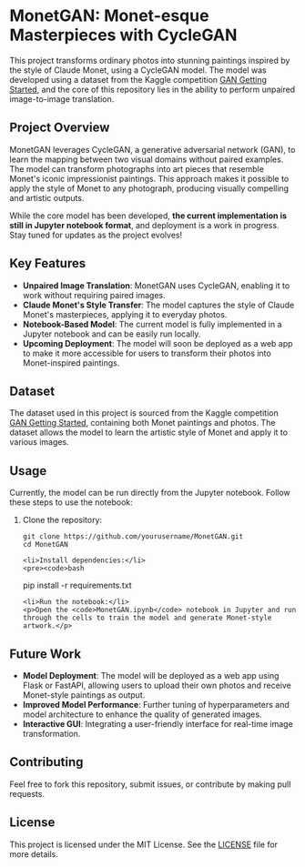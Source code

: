 <h1>MonetGAN: Monet-esque Masterpieces with CycleGAN</h1>

<p>This project transforms ordinary photos into stunning paintings inspired by the style of Claude Monet, using a CycleGAN model. The model was developed using a dataset from the Kaggle competition <a href="https://www.kaggle.com/competitions/gan-getting-started">GAN Getting Started</a>, and the core of this repository lies in the ability to perform unpaired image-to-image translation.</p>

<h2>Project Overview</h2>

<p>MonetGAN leverages CycleGAN, a generative adversarial network (GAN), to learn the mapping between two visual domains without paired examples. The model can transform photographs into art pieces that resemble Monet's iconic impressionist paintings. This approach makes it possible to apply the style of Monet to any photograph, producing visually compelling and artistic outputs.</p>

<p>While the core model has been developed, <strong>the current implementation is still in Jupyter notebook format</strong>, and deployment is a work in progress. Stay tuned for updates as the project evolves!</p>

<h2>Key Features</h2>

<ul>
    <li><strong>Unpaired Image Translation</strong>: MonetGAN uses CycleGAN, enabling it to work without requiring paired images.</li>
    <li><strong>Claude Monet's Style Transfer</strong>: The model captures the style of Claude Monet's masterpieces, applying it to everyday photos.</li>
    <li><strong>Notebook-Based Model</strong>: The current model is fully implemented in a Jupyter notebook and can be easily run locally.</li>
    <li><strong>Upcoming Deployment</strong>: The model will soon be deployed as a web app to make it more accessible for users to transform their photos into Monet-inspired paintings.</li>
</ul>

<h2>Dataset</h2>

<p>The dataset used in this project is sourced from the Kaggle competition <a href="https://www.kaggle.com/competitions/gan-getting-started">GAN Getting Started</a>, containing both Monet paintings and photos. The dataset allows the model to learn the artistic style of Monet and apply it to various images.</p>

<h2>Usage</h2>

<p>Currently, the model can be run directly from the Jupyter notebook. Follow these steps to use the notebook:</p>

<ol>
    <li>Clone the repository:
        <pre><code>git clone https://github.com/yourusername/MonetGAN.git<br>cd MonetGAN</code></pre>
    </li>

    <li>Install dependencies:</li>
    <pre><code>bash
pip install -r requirements.txt
</code></pre>

    <li>Run the notebook:</li>
    <p>Open the <code>MonetGAN.ipynb</code> notebook in Jupyter and run through the cells to train the model and generate Monet-style artwork.</p>
</ol>


<h2>Future Work</h2>

<ul>
    <li><strong>Model Deployment</strong>: The model will be deployed as a web app using Flask or FastAPI, allowing users to upload their own photos and receive Monet-style paintings as output.</li>
    <li><strong>Improved Model Performance</strong>: Further tuning of hyperparameters and model architecture to enhance the quality of generated images.</li>
    <li><strong>Interactive GUI</strong>: Integrating a user-friendly interface for real-time image transformation.</li>
</ul>

<h2>Contributing</h2>

<p>Feel free to fork this repository, submit issues, or contribute by making pull requests.</p>

<h2>License</h2>

<p>This project is licensed under the MIT License. See the <a href="LICENSE">LICENSE</a> file for more details.</p>
